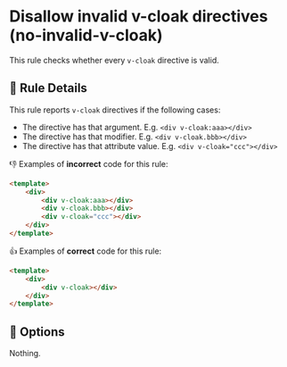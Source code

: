 # Disallow invalid v-cloak directives (no-invalid-v-cloak)

This rule checks whether every `v-cloak` directive is valid.

## 📖 Rule Details

This rule reports `v-cloak` directives if the following cases:

- The directive has that argument. E.g. `<div v-cloak:aaa></div>`
- The directive has that modifier. E.g. `<div v-cloak.bbb></div>`
- The directive has that attribute value. E.g. `<div v-cloak="ccc"></div>`

👎 Examples of **incorrect** code for this rule:

```html
<template>
    <div>
        <div v-cloak:aaa></div>
        <div v-cloak.bbb></div>
        <div v-cloak="ccc"></div>
    </div>
</template>
```

👍 Examples of **correct** code for this rule:

```html
<template>
    <div>
        <div v-cloak></div>
    </div>
</template>
```

## 🔧 Options

Nothing.
